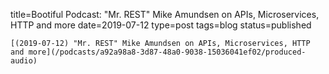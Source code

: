 
title=Bootiful Podcast: "Mr. REST" Mike Amundsen on APIs, Microservices, HTTP and more
date=2019-07-12
type=post
tags=blog
status=published
~~~~~~
[(2019-07-12) "Mr. REST" Mike Amundsen on APIs, Microservices, HTTP and more](/podcasts/a92a98a8-3d87-48a0-9038-15036041ef02/produced-audio) 
            